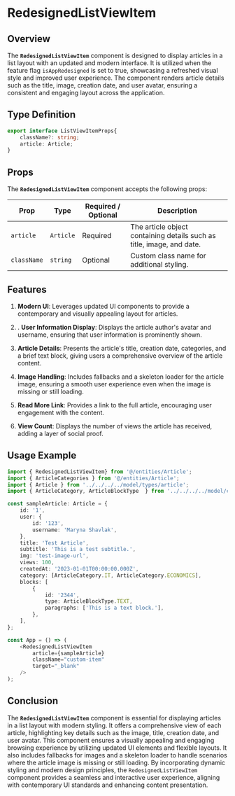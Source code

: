 # RedesignedListViewItem

## Overview
The **`RedesignedListViewItem`** component is designed to display articles in a list layout with an updated and modern interface. It is utilized when the feature flag  `isAppRedesigned` is set to true, showcasing a refreshed visual style and improved user experience. The component renders article details such as the title, image, creation date, and user avatar, ensuring a consistent and engaging layout across the application.

## Type Definition
```typescript
export interface ListViewItemProps{
    className?: string;
    article: Article;
}
```

## Props
The **`RedesignedListViewItem`** component accepts the following props:

| Prop       | Type       | Required / Optional | Description                                                               |
|------------|------------|----------------------|---------------------------------------------------------------------------|
| `article` | `Article`   | Required             | The article object containing details such as title, image, and date.              |
| `className` | `string`   | Optional             | Custom class name for additional styling.                                 |


## Features
1. **Modern UI**:  Leverages updated UI components to provide a contemporary and visually appealing layout for articles.

2. . **User Information Display**: Displays the article author's avatar and username, ensuring that user information is prominently shown.

3. **Article Details**: Presents the article's title, creation date, categories, and a brief text block, giving users a comprehensive overview of the article content.

4. **Image Handling**: Includes fallbacks and a skeleton loader for the article image, ensuring a smooth user experience even when the image is missing or still loading.

5. **Read More Link**: Provides a link to the full article, encouraging user engagement with the content.

6. **View Count**: Displays the number of views the article has received, adding a layer of social proof.


## Usage Example
```typescript jsx
import { RedesignedListViewItem} from '@/entities/Article';
import { ArticleCategories } from '@/entities/Article';
import { Article } from '../../../../model/types/article';
import { ArticleCategory, ArticleBlockType  } from '../../../../model/consts/articleConsts';

const sampleArticle: Article = {
    id: '1',
    user: {
        id: '123',
        username: 'Maryna Shavlak',
    },
    title: 'Test Article',
    subtitle: 'This is a test subtitle.',
    img: 'test-image-url',
    views: 100,
    createdAt: '2023-01-01T00:00:00.000Z',
    category: [ArticleCategory.IT, ArticleCategory.ECONOMICS],
    blocks: [
        {
            id: '2344',
            type: ArticleBlockType.TEXT,
            paragraphs: ['This is a text block.'],
        },
    ],
};

const App = () => (
    <RedesignedListViewItem
        article={sampleArticle}
        className="custom-item"
        target="_blank"
    />
);
```
## Conclusion
The **`RedesignedListViewItem`**  component is essential for displaying articles in a list layout with modern styling. It offers a comprehensive view of each article, highlighting key details such as the image, title, creation date, and user avatar. This component ensures a visually appealing and engaging browsing experience by utilizing updated UI elements and flexible layouts. It also includes fallbacks for images and a skeleton loader to handle scenarios where the article image is missing or still loading. By incorporating dynamic styling and modern design principles, the `RedesignedListViewItem` component provides a seamless and interactive user experience, aligning with contemporary UI standards and enhancing content presentation.
